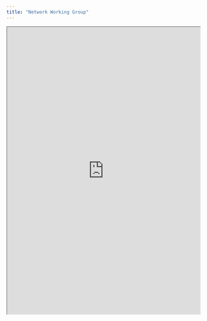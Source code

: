 ```yaml
---
title: "Network Working Group"
---
```



<iframe height="750" width="100%" src="https://ewelton.github.io/ktest/wiki.html#Network%20Working%20Group"></iframe>
